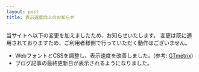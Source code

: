 ```yaml
---
layout: post
title: 表示速度向上のお知らせ
---
```

当サイトへ以下の変更を加えましたため、お知らせいたします。
変更は既に適用されておりますため、ご利用者様側で行っていただく動作はございません。
- WebフォントとCSSを調整し、表示速度を改善しました。(参考: [GTmetrix](https://gtmetrix.com/reports/www.kikuzukikai.org/QvQ9BRbQ))
- ブログ記事の最終更新日が表示されるようになりました。
